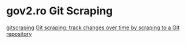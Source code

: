 # gov2.ro Git Scraping

[gitscraping](https://simonwillison.net/tags/gitscraping/)  [Git scraping: track changes over time by scraping to a Git repository](https://simonwillison.net/2020/Oct/9/git-scraping/) 
